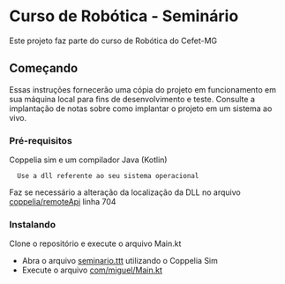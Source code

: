 # Curso de Robótica - Seminário

Este projeto faz parte do curso de Robótica do Cefet-MG

## Começando

Essas instruções fornecerão uma cópia do projeto em funcionamento em sua máquina local para fins de desenvolvimento e teste. Consulte a implantação de notas sobre como implantar o projeto em um sistema ao vivo.

### Pré-requisitos

Coppelia sim e um compilador Java (Kotlin)

``` 
  Use a dll referente ao seu sistema operacional
```

<p>
    Faz se necessário a alteração da localização da DLL no arquivo <u>coppelia/remoteApi</u> linha 704
</p>

### Instalando

Clone o repositório e execute o arquivo Main.kt

<ul>
  
  <li>Abra o arquivo <u>seminario.ttt</u> utilizando o Coppelia Sim</li>
  <li>Execute o arquivo <u>com/miguel/Main.kt</u></li>
  
</ul>



